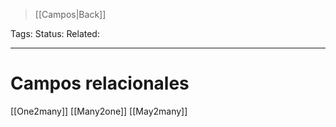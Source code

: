 > [[Campos|Back]]

Tags: 
Status: 
Related: 

___

# Campos relacionales

[[One2many]]
[[Many2one]]
[[May2many]]

